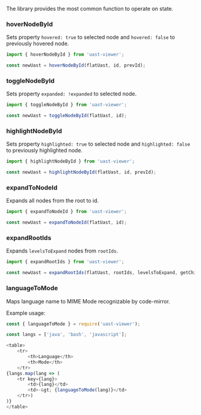 The library provides the most common function to operate on state.

### hoverNodeById

Sets property `hovered: true` to selected node and `hovered: false` to previously hovered node.

```js static
import { hoverNodeById } from 'uast-viewer';

const newUast = hoverNodeById(flatUast, id, prevId);
```

### toggleNodeById

Sets property `expanded: !expanded` to selected node.

```js static
import { toggleNodeById } from 'uast-viewer';

const newUast = toggleNodeById(flatUast, id);
```

### highlightNodeById

Sets property `highlighted: true` to selected node and `highlighted: false` to previously highlighted node.

```js static
import { highlightNodeById } from 'uast-viewer';

const newUast = highlightNodeById(flatUast, id, prevId);
```

### expandToNodeId

Expands all nodes from the root to id.

```js static
import { expandToNodeId } from 'uast-viewer';

const newUast = expandToNodeId(flatUast, id);
```

### expandRootIds

Expands `levelsToExpand` nodes from `rootIds`.

```js static
import { expandRootIds } from 'uast-viewer';

const newUast = expandRootIds(flatUast, rootIds, levelsToExpand, getChildrenIds);
```

### languageToMode

Maps language name to MIME Mode recognizable by code-mirror.

Example usage:

```js
const { languageToMode } = require('uast-viewer');

const langs = ['java', 'bash', 'javascript'];

<table>
    <tr>
        <th>Language</th>
        <th>Mode</th>
    </tr>
{langs.map(lang => (
    <tr key={lang}>
        <td>{lang}</td>
        <td>-&gt; {languageToMode(lang)}</td>
    </tr>)
)}
</table>
```
